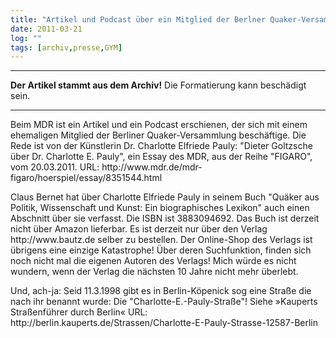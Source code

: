 ```yaml
---
title: "Artikel und Podcast über ein Mitglied der Berlner Quaker-Versammlung"
date: 2011-03-21
log: ""
tags: [archiv,presse,GYM]
---
```

<hr><b>Der Artikel stammt aus dem Archiv!</b> Die Formatierung kann beschädigt sein.<hr>

<p>Beim MDR ist ein Artikel und ein Podcast erschienen, der sich mit einem ehemaligen Mitglied der Berliner Quaker-Versammlung beschäftige. Die Rede ist von der Künstlerin Dr. Charlotte Elfriede Pauly: "Dieter Goltzsche über Dr. Charlotte E. Pauly", ein Essay des MDR, aus der Reihe "FIGARO", vom 20.03.2011. URL: http://www.mdr.de/mdr-figaro/hoerspiel/essay/8351544.html </p>

<p>Claus Bernet hat über Charlotte Elfriede Pauly in seinem Buch "Quäker aus Politik, Wissenschaft und Kunst: Ein biographisches Lexikon" auch einen Abschnitt über sie verfasst. Die ISBN ist 3883094692. Das Buch ist derzeit nicht über Amazon lieferbar. Es ist derzeit nur über den Verlag http://www.bautz.de selber zu bestellen. Der Online-Shop des Verlags ist übrigens eine einzige Katastrophe! Über deren Suchfunktion, finden sich noch nicht mal die eigenen Autoren des Verlags! Mich würde es nicht wundern, wenn der Verlag die nächsten 10 Jahre nicht mehr überlebt.</p>

<p>Und, ach-ja: Seid 11.3.1998 gibt es in Berlin-Köpenick sog eine Straße die nach ihr benannt wurde: Die "Charlotte-E.-Pauly-Straße"! Siehe »Kauperts Straßenführer durch Berlin« URL: http://berlin.kauperts.de/Strassen/Charlotte-E-Pauly-Strasse-12587-Berlin </p>
